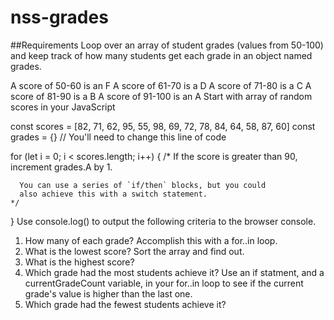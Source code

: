 # nss-grades

##Requirements
Loop over an array of student grades (values from 50-100) and keep track of how many students get each grade in an object named grades.

A score of 50-60 is an F
A score of 61-70 is a D
A score of 71-80 is a C
A score of 81-90 is a B
A score of 91-100 is an A
Start with array of random scores in your JavaScript

const scores = [82, 71, 62, 95, 55, 98, 69, 72, 78, 84, 64, 58, 87, 60]
const grades = {} // You'll need to change this line of code

for (let i = 0; i < scores.length; i++) {
    /*
      If the score is greater than 90, increment grades.A by 1.

      You can use a series of `if/then` blocks, but you could
      also achieve this with a switch statement.
    */
}
Use console.log() to output the following criteria to the browser console.

1. How many of each grade? Accomplish this with a for..in loop.
2. What is the lowest score? Sort the array and find out.
3. What is the highest score?
4. Which grade had the most students achieve it?   Use an if statment, and a currentGradeCount variable, in your for..in loop to see if the current grade's value is higher than the last one.
6. Which grade had the fewest students achieve it?